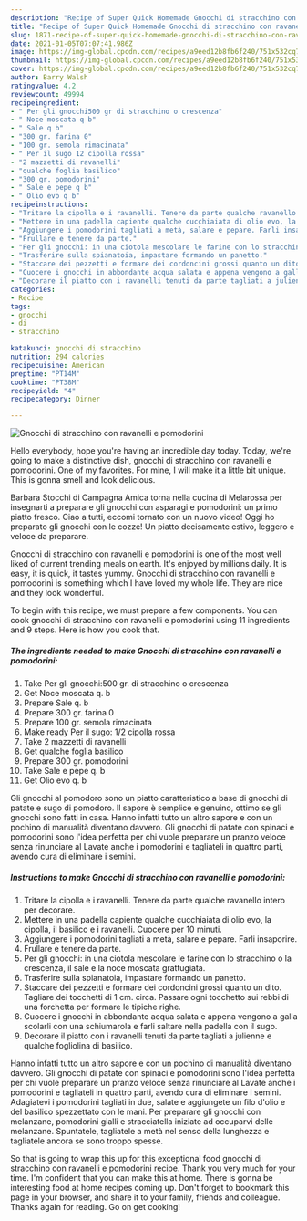 ```yaml
---
description: "Recipe of Super Quick Homemade Gnocchi di stracchino con ravanelli e pomodorini"
title: "Recipe of Super Quick Homemade Gnocchi di stracchino con ravanelli e pomodorini"
slug: 1871-recipe-of-super-quick-homemade-gnocchi-di-stracchino-con-ravanelli-e-pomodorini
date: 2021-01-05T07:07:41.986Z
image: https://img-global.cpcdn.com/recipes/a9eed12b8fb6f240/751x532cq70/gnocchi-di-stracchino-con-ravanelli-e-pomodorini-recipe-main-photo.jpg
thumbnail: https://img-global.cpcdn.com/recipes/a9eed12b8fb6f240/751x532cq70/gnocchi-di-stracchino-con-ravanelli-e-pomodorini-recipe-main-photo.jpg
cover: https://img-global.cpcdn.com/recipes/a9eed12b8fb6f240/751x532cq70/gnocchi-di-stracchino-con-ravanelli-e-pomodorini-recipe-main-photo.jpg
author: Barry Walsh
ratingvalue: 4.2
reviewcount: 49994
recipeingredient:
- " Per gli gnocchi500 gr di stracchino o crescenza"
- " Noce moscata q b"
- " Sale q b"
- "300 gr. farina 0"
- "100 gr. semola rimacinata"
- " Per il sugo 12 cipolla rossa"
- "2 mazzetti di ravanelli"
- "qualche foglia basilico"
- "300 gr. pomodorini"
- " Sale e pepe q b"
- " Olio evo q b"
recipeinstructions:
- "Tritare la cipolla e i ravanelli. Tenere da parte qualche ravanello intero per decorare."
- "Mettere in una padella capiente qualche cucchiaiata di olio evo, la cipolla, il basilico e i ravanelli. Cuocere per 10 minuti."
- "Aggiungere i pomodorini tagliati a metà, salare e pepare. Farli insaporire."
- "Frullare e tenere da parte."
- "Per gli gnocchi: in una ciotola mescolare le farine con lo stracchino o la crescenza, il sale e la noce moscata grattugiata."
- "Trasferire sulla spianatoia, impastare formando un panetto."
- "Staccare dei pezzetti e formare dei cordoncini grossi quanto un dito. Tagliare dei tocchetti di 1 cm. circa. Passare ogni tocchetto sui rebbi di una forchetta per formare le tipiche righe."
- "Cuocere i gnocchi in abbondante acqua salata e appena vengono a galla scolarli con una schiumarola e farli saltare nella padella con il sugo."
- "Decorare il piatto con i ravanelli tenuti da parte tagliati a julienne e qualche fogliolina di basilico."
categories:
- Recipe
tags:
- gnocchi
- di
- stracchino

katakunci: gnocchi di stracchino 
nutrition: 294 calories
recipecuisine: American
preptime: "PT14M"
cooktime: "PT38M"
recipeyield: "4"
recipecategory: Dinner

---
```



![Gnocchi di stracchino con ravanelli e pomodorini](https://img-global.cpcdn.com/recipes/a9eed12b8fb6f240/751x532cq70/gnocchi-di-stracchino-con-ravanelli-e-pomodorini-recipe-main-photo.jpg)

Hello everybody, hope you're having an incredible day today. Today, we're going to make a distinctive dish, gnocchi di stracchino con ravanelli e pomodorini. One of my favorites. For mine, I will make it a little bit unique. This is gonna smell and look delicious.

Barbara Stocchi di Campagna Amica torna nella cucina di Melarossa per insegnarti a preparare gli gnocchi con asparagi e pomodorini: un primo piatto fresco. Ciao a tutti, eccomi tornato con un nuovo video! Oggi ho preparato gli gnocchi con le cozze! Un piatto decisamente estivo, leggero e veloce da preparare.

Gnocchi di stracchino con ravanelli e pomodorini is one of the most well liked of current trending meals on earth. It's enjoyed by millions daily. It is easy, it is quick, it tastes yummy. Gnocchi di stracchino con ravanelli e pomodorini is something which I have loved my whole life. They are nice and they look wonderful.


To begin with this recipe, we must prepare a few components. You can cook gnocchi di stracchino con ravanelli e pomodorini using 11 ingredients and 9 steps. Here is how you cook that.

<!--inarticleads1-->

##### The ingredients needed to make Gnocchi di stracchino con ravanelli e pomodorini:

1. Take  Per gli gnocchi:500 gr. di stracchino o crescenza
1. Get  Noce moscata q. b
1. Prepare  Sale q. b
1. Prepare 300 gr. farina 0
1. Prepare 100 gr. semola rimacinata
1. Make ready  Per il sugo: 1/2 cipolla rossa
1. Take 2 mazzetti di ravanelli
1. Get qualche foglia basilico
1. Prepare 300 gr. pomodorini
1. Take  Sale e pepe q. b
1. Get  Olio evo q. b


Gli gnocchi al pomodoro sono un piatto caratteristico a base di gnocchi di patate e sugo di pomodoro. Il sapore è semplice e genuino, ottimo se gli gnocchi sono fatti in casa. Hanno infatti tutto un altro sapore e con un pochino di manualità diventano davvero. Gli gnocchi di patate con spinaci e pomodorini sono l&#39;idea perfetta per chi vuole preparare un pranzo veloce senza rinunciare al Lavate anche i pomodorini e tagliateli in quattro parti, avendo cura di eliminare i semini. 

<!--inarticleads2-->

##### Instructions to make Gnocchi di stracchino con ravanelli e pomodorini:

1. Tritare la cipolla e i ravanelli. Tenere da parte qualche ravanello intero per decorare.
1. Mettere in una padella capiente qualche cucchiaiata di olio evo, la cipolla, il basilico e i ravanelli. Cuocere per 10 minuti.
1. Aggiungere i pomodorini tagliati a metà, salare e pepare. Farli insaporire.
1. Frullare e tenere da parte.
1. Per gli gnocchi: in una ciotola mescolare le farine con lo stracchino o la crescenza, il sale e la noce moscata grattugiata.
1. Trasferire sulla spianatoia, impastare formando un panetto.
1. Staccare dei pezzetti e formare dei cordoncini grossi quanto un dito. Tagliare dei tocchetti di 1 cm. circa. Passare ogni tocchetto sui rebbi di una forchetta per formare le tipiche righe.
1. Cuocere i gnocchi in abbondante acqua salata e appena vengono a galla scolarli con una schiumarola e farli saltare nella padella con il sugo.
1. Decorare il piatto con i ravanelli tenuti da parte tagliati a julienne e qualche fogliolina di basilico.


Hanno infatti tutto un altro sapore e con un pochino di manualità diventano davvero. Gli gnocchi di patate con spinaci e pomodorini sono l&#39;idea perfetta per chi vuole preparare un pranzo veloce senza rinunciare al Lavate anche i pomodorini e tagliateli in quattro parti, avendo cura di eliminare i semini. Adagiatevi i pomodorini tagliati in due, salate e aggiungete un filo d&#39;olio e del basilico spezzettato con le mani. Per preparare gli gnocchi con melanzane, pomodorini gialli e stracciatella iniziate ad occuparvi delle melanzane. Spuntatele, tagliatele a metà nel senso della lunghezza e tagliatele ancora se sono troppo spesse. 

So that is going to wrap this up for this exceptional food gnocchi di stracchino con ravanelli e pomodorini recipe. Thank you very much for your time. I'm confident that you can make this at home. There is gonna be interesting food at home recipes coming up. Don't forget to bookmark this page in your browser, and share it to your family, friends and colleague. Thanks again for reading. Go on get cooking!
